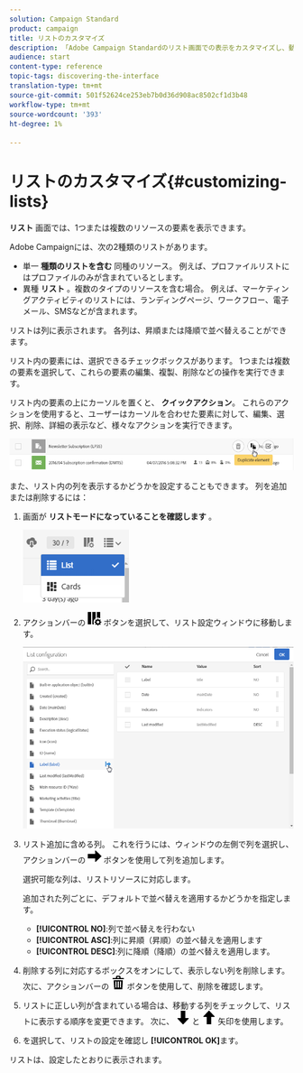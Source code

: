 ```yaml
---
solution: Campaign Standard
product: campaign
title: リストのカスタマイズ
description: 「Adobe Campaign Standardのリスト画面での表示をカスタマイズし、動作をカスタマイズする方法：要素の並べ替え、フィルタリング、削除または複製を行う方法について説明します。 リスト画面には、1つまたは複数の特定のリソースの要素が表示されます。」
audience: start
content-type: reference
topic-tags: discovering-the-interface
translation-type: tm+mt
source-git-commit: 501f52624ce253eb7b0d36d908ac8502cf1d3b48
workflow-type: tm+mt
source-wordcount: '393'
ht-degree: 1%

---
```



# リストのカスタマイズ{#customizing-lists}

**リスト** 画面では、1つまたは複数のリソースの要素を表示できます。

Adobe Campaignには、次の2種類のリストがあります。

* 単一 **種類のリストを含む** 同種のリソース。 例えば、プロファイルリストにはプロファイルのみが含まれているとします。
* 異種 **リスト** 。複数のタイプのリソースを含む場合。 例えば、マーケティングアクティビティのリストには、ランディングページ、ワークフロー、電子メール、SMSなどが含まれます。

リストは列に表示されます。 各列は、昇順または降順で並べ替えることができます。

リスト内の要素には、選択できるチェックボックスがあります。 1つまたは複数の要素を選択して、これらの要素の編集、複製、削除などの操作を実行できます。

リスト内の要素の上にカーソルを置くと、 **クイックアクション**。 これらのアクションを使用すると、ユーザーはカーソルを合わせた要素に対して、編集、選択、削除、詳細の表示など、様々なアクションを実行できます。

![](assets/overview_list_quickactions.png)

また、リスト内の列を表示するかどうかを設定することもできます。 列を追加または削除するには：

1. 画面が **リストモードになっていることを確認します** 。

   ![](assets/export_list_mode_switch.png)

1. アクションバーの ![](assets/columnsettings.png) ボタンを選択して、リスト設定ウィンドウに移動します。

   ![](assets/list_configuration1.png)

1. リスト追加に含める列。 これを行うには、ウィンドウの左側で列を選択し、アクションバーの ![](assets/arrowright.png) ボタンを使用して列を追加します。

   選択可能な列は、リストリソースに対応します。

   追加された列ごとに、デフォルトで並べ替えを適用するかどうかを指定します。

   * **[!UICONTROL NO]**:列で並べ替えを行わない
   * **[!UICONTROL ASC]**:列に昇順（昇順）の並べ替えを適用します
   * **[!UICONTROL DESC]**:列に降順（降順）の並べ替えを適用します。

1. 削除する列に対応するボックスをオンにして、表示しない列を削除します。 次に、アクションバーの ![](assets/delete.png) ボタンを使用して、削除を確認します。
1. リストに正しい列が含まれている場合は、移動する列をチェックして、リストに表示する順序を変更できます。 次に、 ![](assets/arrowdown.png) と ![](assets/arrowup.png) 矢印を使用します。
1. を選択して、リストの設定を確認し **[!UICONTROL OK]**&#x200B;ます。

リストは、設定したとおりに表示されます。
